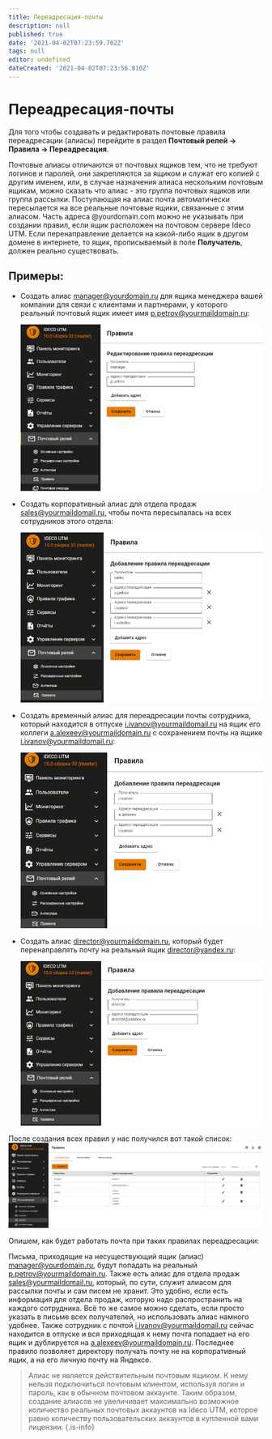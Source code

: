 ```yaml
---
title: Переадресация-почты
description: null
published: true
date: '2021-04-02T07:23:59.702Z'
tags: null
editor: undefined
dateCreated: '2021-04-02T07:23:56.810Z'
---
```


# Переадресация-почты

Для того чтобы создавать и редактировать почтовые правила переадресации \(алиасы\) перейдите в раздел **Почтовый релей -&gt; Правила -&gt; Переадресация**.

Почтовые алиасы отличаются от почтовых ящиков тем, что не требуют логинов и паролей, они закрепляются за ящиком и служат его копией с другим именем, или, в случае назначения алиаса нескольким почтовым ящикам, можно сказать что алиас - это группа почтовых ящиков или группа рассылки. Поступающая на алиас почта автоматически пересылается на все реальные почтовые ящики, связанные с этим алиасом. Часть адреса @yourdomain.com можно не указывать при создании правил, если ящик расположен на почтовом сервере Ideco UTM. Если перенаправление делается на какой-либо ящик в другом домене в интернете, то ящик, прописываемый в поле **Получатель**, должен реально существовать.

## Примеры:

* Создать алиас manager@yourdomain.ru для ящика менеджера вашей компании для связи с клиентами и партнерами, у которого реальный почтовый ящик имеет имя p.petrov@yourmaildomain.ru:

  ![post\_rule\_001.png](../../.gitbook/assets/post_rule_001.png)

* Создать корпоративный алиас для отдела продаж sales@yourmaildomail.ru, чтобы почта пересылалась на всех сотрудников этого отдела:

  ![post\_rule\_002.png](../../.gitbook/assets/post_rule_002.png)

* Создать временный алиас для переадресации почты сотрудника, который находится в отпуске i.ivanov@yourmaildomail.ru на ящик его коллеги a.alexeev@yourmaildomain.ru с сохранением почты на ящике i.ivanov@yourmaildomail.ru:

  ![post\_rule\_003.png](../../.gitbook/assets/post_rule_003.png)

* Создать алиас director@yourmaildomain.ru, который будет перенаправлять почту на реальный ящик director@yandex.ru:

  ![post\_rule\_004.png](../../.gitbook/assets/post_rule_004.png)

После создания всех правил у нас получился вот такой список: ![post\_rule\_005.png](../../.gitbook/assets/post_rule_005.png)

Опишем, как будет работать почта при таких правилах переадресации:

Письма, приходящие на несуществующий ящик \(алиас\) manager@yourdomain.ru, будут попадать на реальный p.petrov@yourmaildomain.ru. Также есть алиас для отдела продаж sales@yourmaildomail.ru, который, по сути, служит алиасом для рассылки почты и сам писем не хранит. Это удобно, если есть информация для отдела продаж, которую надо распространить на каждого сотрудника. Всё то же самое можно сделать, если просто указать в письме всех получателей, но использовать алиас намного удобнее. Также сотрудник с почтой i.ivanov@yourmaildomail.ru сейчас находится в отпуске и вся приходящая к нему почта попадает на его ящик и дублируется на a.alexeev@yourmaildomain.ru. Последнее правило позволяет директору получать почту не на корпоративный ящик, а на его личную почту на Яндексе.

> Алиас не является действительным почтовым ящиком. К нему нельзя подключиться почтовым клиентом, используя логин и пароль, как в обычном почтовом аккаунте. Таким образом, создание алиасов не увеличивает максимально возможное количество реальных почтовых аккаунтов на Ideco UTM, которое равно количеству пользовательских аккаунтов в купленной вами лицензии. {.is-info}

